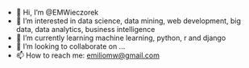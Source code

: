 - 👋 Hi, I’m @EMWieczorek
- 👀 I’m interested in data science, data mining, web development, big data, data analytics, business intelligence
- 🌱 I’m currently learning machine learning, python, r and django
- 💞️ I’m looking to collaborate on ...
- 📫 How to reach me: emiliomw@gmail.com

<!---
EMWieczorek/EMWieczorek is a ✨ special ✨ repository because its `README.md` (this file) appears on your GitHub profile.
You can click the Preview link to take a look at your changes.
--->
